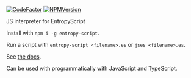 [![CodeFactor](https://www.codefactor.io/repository/github/entropy-games/entropy-script/badge)](https://www.codefactor.io/repository/github/entropy-games/entropy-script)
[![NPMVersion](https://badge.fury.io/js/entropy-script.svg)](http://badge.fury.io/js/entropy-script)

JS interpreter for EntropyScript

Install with `npm i -g entropy-script`.

Run a script with `entropy-script <filename>.es` or `jses <filename>.es`.

See [the docs](https://entropygames.io/entropy-script).

Can be used with programmatically with JavaScript and TypeScript.